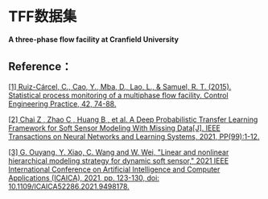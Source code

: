 # TFF数据集
**A three-phase flow facility at Cranfield University**
## Reference：
[[1]  Ruiz-Cárcel, C., Cao, Y., Mba, D., Lao, L., & Samuel, R. T. (2015). 
Statistical process monitoring of a multiphase flow facility. Control 
Engineering Practice, 42, 74-88.](https://www.sciencedirect.com/science/article/pii/S0967066115000866)

[[2]  Chai Z ,  Zhao C ,  Huang B , et al. A Deep Probabilistic Transfer Learning Framework for Soft Sensor Modeling With Missing Data[J]. 
IEEE Transactions on Neural Networks and Learning Systems, 2021, PP(99):1-12.](https://www.researchgate.net/publication/352419528_A_Deep_Probabilistic_Transfer_Learning_Framework_for_Soft_Sensor_Modeling_With_Missing_Data)

[[3]  G. Ouyang, Y. Xiao, C. Wang and W. Wei, "Linear and nonlinear hierarchical modeling strategy for dynamic soft sensor," 2021 IEEE International Conference on Artificial Intelligence and Computer Applications (ICAICA), 2021, pp. 123-130, doi: 10.1109/ICAICA52286.2021.9498178.](https://ieeexplore.ieee.org/document/9498178)
